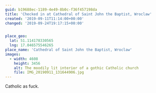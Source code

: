 ```yaml
---
guid: b19688ec-1189-4e49-8b0c-f36f457198da
title: 'Checked in at Cathedral of Saint John the Baptist, Wroclaw'
created: '2019-09-11T11:14:00+00:00'
changed: '2019-09-24T19:17:15+00:00'


place_geo:
  lat: 51.114178330565
  lng: 17.046575546265
place_name: 'Cathedral of Saint John the Baptist, Wroclaw'
images:
  - width: 4608
    height: 3456
    alt: The moodily lit interior of a gothic Catholic church
    file: IMG_20190911_131644906.jpg
---
```


Catholic as fuck.
